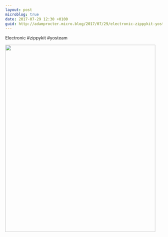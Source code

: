 ```yaml
---
layout: post
microblog: true
date: 2017-07-29 12:30 +0100
guid: http://adamprocter.micro.blog/2017/07/29/electronic-zippykit-yosteam.html
---
```

Electronic #zippykit #yosteam

<img src="http://discursive.adamprocter.co.uk/uploads/2017/aeb9ea64b7.jpg" width="480" height="600" />
